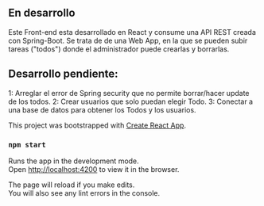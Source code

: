 ## En desarrollo
Este Front-end esta desarrollado en React y consume una API REST creada con Spring-Boot.
Se trata de de una Web App, en la que se pueden subir tareas ("todos") donde el administrador puede crearlas y borrarlas.

## Desarrollo pendiente:
1: Arreglar el error de Spring security que no permite borrar/hacer update de los todos.
2: Crear usuarios que solo puedan elegir Todo.
3: Conectar a una base de datos para obtener los Todos y los usuarios.



This project was bootstrapped with [Create React App](https://github.com/facebook/create-react-app).

### `npm start`

Runs the app in the development mode.<br />
Open [http://localhost:4200](http://localhost:4200) to view it in the browser.

The page will reload if you make edits.<br />
You will also see any lint errors in the console.
